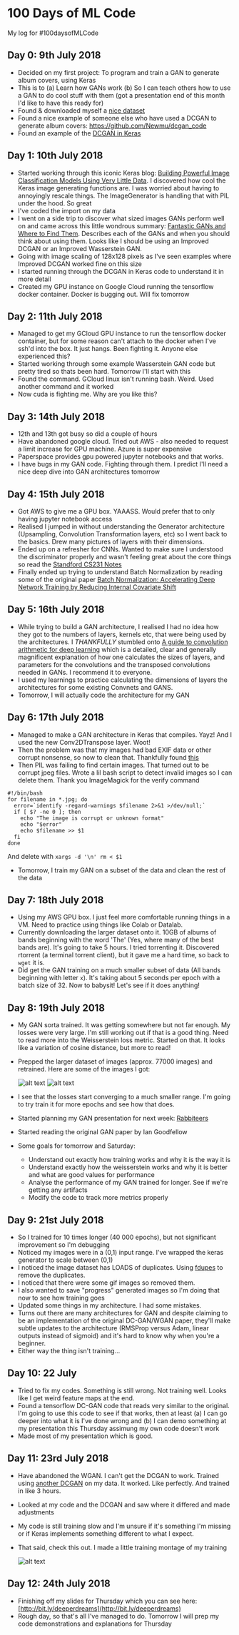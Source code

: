 # 100 Days of ML Code
My log for #100daysofMLCode

## Day 0: 9th July 2018

- Decided on my first project: To program and train a GAN to generate album covers, using Keras
- This is to (a) Learn how GANs work (b) So I can teach others how to use a GAN to do cool stuff with them (got a presentation end of this month I'd like to have this ready for)
- Found & downloaded myself a [nice dataset](https://blog.archive.org/2015/05/27/experiment-with-one-million-album-covers/)
- Found a nice example of someone else who have used a DCGAN to generate album covers: https://github.com/Newmu/dcgan_code
- Found an example of the [DCGAN in Keras](https://github.com/eriklindernoren/Keras-GAN#dcgan)

## Day 1: 10th July 2018

- Started working through this iconic Keras blog: [Building Powerful Image Classification Models Using Very Little Data](https://blog.keras.io/building-powerful-image-classification-models-using-very-little-data.html). I discovered how cool the Keras image generating functions are. I was worried about having to annoyingly rescale things. The ImageGenerator is handling that with PIL under the hood. So great
- I've coded the import on my data
- I went on a side trip to discover what sized images GANs perform well on and came across this little wondrous summary: [Fantastic GANs and Where to Find Them](http://guimperarnau.com/blog/2017/03/Fantastic-GANs-and-where-to-find-them). Describes each of the GANs and when you should think about using them. Looks like I should be using an Improved DCGAN or an Improved Wasserstein GAN. 
- Going with image scaling of 128x128 pixels as I've seen examples where Improved DCGAN worked fine on this size
- I started running through the DCGAN in Keras code to understand it in more detail
- Created my GPU instance on Google Cloud running the tensorflow docker container. Docker is bugging out. Will fix tomorrow 


## Day 2: 11th July 2018

- Managed to get my GCloud GPU instance to run the tensorflow docker container, but for some reason can't attach to the docker when I've ssh'd into the box. It just hangs. Been fighting it. Anyone else experienced this?
- Started working through some example Wasserstein GAN code but pretty tired so thats been hard. Tomorrow I'll start with this 
- Found the command. GCloud linux isn't running bash. Weird. Used another command and it worked
- Now cuda is fighting me. Why are you like this?

## Day 3: 14th July 2018

- 12th and 13th got busy so did a couple of hours
- Have abandoned google cloud. Tried out AWS - also needed to request a limit increase for GPU machine. Azure is super expensive
- Paperspace provides gpu powered jupyter notebooks and that works.
- I have bugs in my GAN code. Fighting through them. I predict I'll need a nice deep dive into GAN architectures tomorrow

## Day 4: 15th July 2018

- Got AWS to give me a GPU box. YAAASS. Would prefer that to only having jupyter notebook access
- Realised I jumped in without understanding the Generator architecture (Upsampling, Convolution Transformation layers, etc) so I went back to the basics. Drew many pictures of layers with their dimensions.
- Ended up on a refresher for CNNs. Wanted to make sure I understood the discriminator properly and wasn't feeling great about the core things so read the [Standford CS231 Notes](http://cs231n.github.io/convolutional-networks/)
- Finally ended up trying to understand Batch Normalization by reading some of the original paper [Batch Normalization: Accelerating Deep Network Training by Reducing Internal Covariate Shift](https://arxiv.org/pdf/1502.03167.pdf)


## Day 5: 16th July 2018
- While trying to build a GAN architecture, I realised I had no idea how they got to the numbers of layers, kernels etc, that were being used by the architectures. I _THANKFULLY_ stumbled onto [A guide to convolution arithmetic for deep learning](https://arxiv.org/abs/1603.07285v1) which is a detailed, clear and generally magnificent explanation of how one calculates the sizes of layers, and parameters for the convolutions and the transposed convolutions needed in GANs. I recommend it to everyone.
- I used my learnings to practice calculating the dimensions of layers the architectures for some existing Convnets and GANS. 
- Tomorrow, I will actually code the architecture for my GAN

## Day 6: 17th July 2018
- Managed to make a GAN architecture in Keras that compiles. Yayz! And I used the new Conv2DTranspose layer. Woot!
- Then the problem was that my images had bad EXIF data or other corrupt nonsense, so now to clean that. Thankfully found [this](https://www.kaggle.com/c/intel-mobileodt-cervical-cancer-screening/discussion/31558)
- Then PIL was failing to find certain images. That turned out to be corrupt jpeg files. Wrote a lil bash script to detect invalid images so I can delete them. Thank you ImageMagick for the verify command
```
#!/bin/bash
for filename in *.jpg; do  
  error=`identify -regard-warnings $filename 2>&1 >/dev/null;`
  if [ $? -ne 0 ]; then
    echo "The image is corrupt or unknown format"
    echo "$error"
    echo $filename >> $1
  fi
done
```
And delete with `xargs -d '\n' rm < $1`
- Tomorrow, I train my GAN on a subset of the data and clean the rest of the data

## Day 7: 18th July 2018
- Using my AWS GPU box. I just feel more comfortable running things in a VM. Need to practice using things like Colab or Datalab.
- Currently downloading the larger dataset onto it. 10GB of albums of bands beginning with the word 'The' (Yes, where many of the best bands are). It's going to take 5 hours. I tried torrenting it. Discovered rtorrent (a terminal torrent client), but it gave me a hard time, so back to `wget` it is.
- Did get the GAN training on a much smaller subset of data (All bands beginning with letter `x`). It's taking about 5 seconds per epoch with a batch size of 32. Now to babysit! Let's see if it does anything!

## Day 8: 19th July 2018
- My GAN sorta trained. It was getting somewhere but not far enough. My losses were very large. I'm still working out if that is a good thing. Need to read more into the Weisserstein loss metric. Started on that. It looks like a variation of cosine distance, but more to read!
- Prepped the larger dataset of images (approx. 77000 images) and retrained. Here are some of the images I got:

  ![alt text](https://raw.githubusercontent.com/jaderabbit/100daysofMLCode/master/images/gan.png "GAN1")
  ![alt text](https://raw.githubusercontent.com/jaderabbit/100daysofMLCode/master/images/gan2.png "GAN2")

- I see that the losses start converging to a much smaller range. I'm going to try train it for more epochs and see how that does.
- Started planning my GAN presentation for next week: [Rabbiteers](https://www.meetup.com/Rabbiteer/events/252624998/)
- Started reading the original GAN paper by Ian Goodfellow
- Some goals for tomorrow and Saturday: 
  - Understand out exactly how training works and why it is the way it is
  - Understand exactly how the weisserstein works and why it is better and what are good values for performance
  - Analyse the performance of my GAN trained for longer. See if we're getting any artifacts
  - Modify the code to track more metrics properly

## Day 9: 21st July 2018
- So I trained for 10 times longer (40 000 epochs), but not significant improvement so I'm debugging
- Noticed my images were in a (0,1) input range. I've wrapped the keras generator to scale between (0,1)
- I noticed the image dataset has LOADS of duplicates. Using [fdupes](https://github.com/adrianlopezroche/fdupes) to remove the duplicates.   
- I noticed that there were some gif images so removed them. 
- I also wanted to save "progress" generated images so I'm doing that now to see how training goes
- Updated some things in my architecture. I had some mistakes. 
- Turns out there are many architectures for GAN and despite claiming to be an implementation of the original DC-GAN/WGAN paper, they'll make subtle updates to the architecture (RMSProp versus Adam, linear outputs instead of sigmoid) and it's hard to know why when you're a beginner. 
- Either way the thing isn't training...

## Day 10: 22 July
- Tried to fix my codes. Something is still wrong. Not training well. Looks like I get weird feature maps at the end. 
- Found a tensorflow DC-GAN code that reads very similar to the original. I'm going to use this code to see if that works, then at least (a) I can go deeper into what it is I've done wrong and (b) I can demo something at my presentation this Thursday assimung my own code doesn't work
- Made most of my presentation which is good.

## Day 11: 23rd July 2018
- Have abandoned the WGAN. I can't get the DCGAN to work. Trained using [another DCGAN](https://github.com/carpedm20/DCGAN-tensorflow) on my data. It worked. Like perfectly. And trained in like 3 hours.
- Looked at my code and the DCGAN and saw where it differed and made adjustments
- My code is still training slow and I'm unsure if it's something I'm missing or if Keras implements something different to what I expect. 
- That said, check this out. I made a little training montage of my training

  ![alt text](http://raw.githubusercontent.com/jaderabbit/100daysofMLCode/master/images/training.gif "montage")

## Day 12: 24th July 2018
- Finishing off my slides for Thursday which you can see here: [http://bit.ly/deeperdreams](http://bit.ly/deeperdreams) 
- Rough day, so that's all I've managed to do. Tomorrow I will prep my code demonstrations and explanations for Thursday

